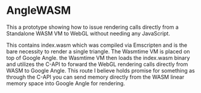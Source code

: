 # AngleWASM

This a prototype showing how to issue rendering calls directly from a Standalone WASM VM to WebGL without needing any JavaScript.

This contains index.wasm which was compiled via Emscripten and is the bare necessity to render a single triangle. The Wasmtime VM is placed on top of Google Angle. the Wasmtime VM then loads the index.wasm binary and utilizes the C-API to forward the WebGL rendering calls directly from WASM to Google Angle. This route I believe holds promise for something as through the C-API you can send memory directly from the WASM linear memory space into Google Angle for rendering.

